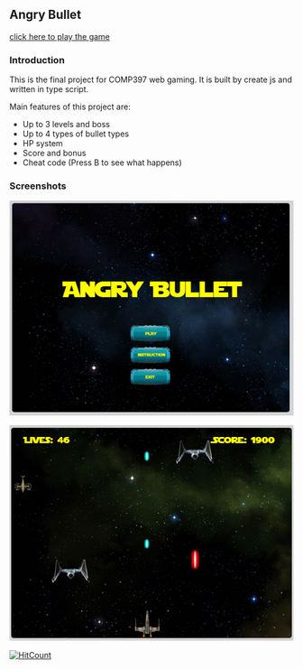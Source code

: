 ## Angry Bullet

[click here to play the game](https://ziqingqiu.github.io/angrybullet-createjs/)


### Introduction

This is the final project for COMP397 web gaming. It is built by create js and written in type script.

Main features of this project are:

* Up to 3 levels and boss
* Up to 4 types of bullet types
* HP system
* Score and bonus
* Cheat code (Press B to see what happens)

### Screenshots

![start](/Screenshots/start.png)

![level 1](/Screenshots/level1.png)

[![HitCount](http://hits.dwyl.io/ziqingqiu/angrybullet-createjs.svg)](http://hits.dwyl.io/ziqingqiu/angrybullet-createjs)
